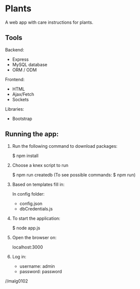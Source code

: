 # Plants

A web app with care instructions for plants.

## Tools

Backend:

- Express
- MySQL database 
- ORM / ODM

Frontend:

- HTML
- Ajax/Fetch
- Sockets

Libraries:

- Bootstrap

## Running the app:

1. Run the following command to download packages:

     $ npm install

2. Choose a knex script to run

     $ npm run createdb
    (To see possible commands: $ npm run)

3. Based on templates fill in:
    
    In config folder:
    - config.json
    - dbCredentials.js

4. To start the application:

     $ node app.js

5. Open the browser on:

     localhost:3000

6. Log in:

    - username: admin
    - password: password

//malg0102
